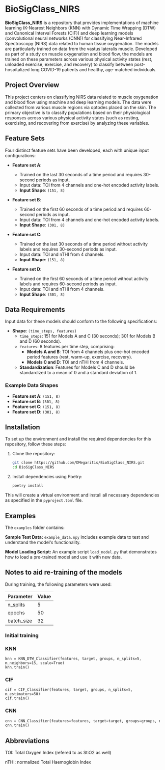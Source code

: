# BioSigClass_NIRS

**BioSigClass_NIRS** is a repository that provides implementations of machine learning (K-Nearest Neighbors (KNN) with Dynamic Time Wrapping (DTW) and Canonical Interval Forests (CIF)) and deep learning models (convolutional neural networks (CNN)) for classifying Near-Infrared Spectroscopy (NIRS) data related to human tissue oxygenation. The models are particularly trained on data from the vastus lateralis muscle. Developed as part of a study on muscle oxygenation and blood flow, the models are trained on these parameters across various physical activity states (rest, unloaded exercise, exercise, and recovery) to classify between post-hospitalized long COVID-19 patients and healthy, age-matched individuals.

## Project Overview

This project centers on classifying NIRS data related to muscle oxygenation and blood flow using machine and deep learning models. The data were collected from various muscle regions via optodes placed on the skin. The primary objective is to classify populations based on their physiological responses across various physical activity states (such as resting, exercising, and recovering from exercise) by analyzing these variables.

## Feature Sets

Four distinct feature sets have been developed, each with unique input configurations:

- **Feature set A**:
  - Trained on the last 30 seconds of a time period and requires 30-second periods as input.
  - Input data: TOI from 4 channels and one-hot encoded activity labels.
  - **Input Shape**: `(151, 8)`

- **Feature set B**:  
  - Trained on the first 60 seconds of a time period and requires 60-second periods as input.
  - Input data: TOI from 4 channels and one-hot encoded activity labels.
  - **Input Shape**: `(301, 8)`

- **Feature set C**:  
  - Trained on the last 30 seconds of a time period without activity labels and requires 30-second periods as input.
  - Input data: TOI and nTHI from 4 channels.
  - **Input Shape**: `(151, 8)`

- **Feature set D**:  
  - Trained on the first 60 seconds of a time period without activity labels and requires 60-second periods as input.
  - Input data: TOI and nTHI from 4 channels.
  - **Input Shape**: `(301, 8)`

## Data Requirements

Input data for these models should conform to the following specifications:

- **Shape**: `(time_steps, features)`
  - `time_steps`: 151 for Models A and C (30 seconds); 301 for Models B and D (60 seconds).
  - `features`: 8 features per time step, comprising:
    - **Models A and B**: TOI from 4 channels plus one-hot encoded period features (rest, warm-up, exercise, recovery).
    - **Models C and D**: TOI and nTHI from 4 channels.
  - **Standardization**: Features for Models C and D should be standardized to a mean of 0 and a standard deviation of 1.

### Example Data Shapes

- **Feature set A**: `(151, 8)`
- **Feature set B**: `(301, 8)`
- **Feature set C**: `(151, 8)`
- **Feature set D**: `(301, 8)`

## Installation

To set up the environment and install the required dependencies for this repository, follow these steps:

1. Clone the repository:

    ```bash
    git clone https://github.com/DMegaritis/BioSigClass_NIRS.git
    cd BioSigClass_NIRS
    ```

2. Install dependencies using Poetry:

    ```bash
    poetry install
    ```

This will create a virtual environment and install all necessary dependencies as specified in the `pyproject.toml` file.


## Examples

The ```examples``` folder contains:

**Sample Test Data:** ```example_data.npy``` includes example data to test and understand the model's functionality.

**Model Loading Script:** An example script ```load_model.py``` that demonstrates how to load a pre-trained model and use it with new data.


## Notes to aid re-training of the models
During training, the following parameters were used:

| Parameter     | Value    |
|---------------|----------|
| n_splits      | 5        |
| epochs        | 50       |
| batch_size    | 32       |

### Initial training
### KNN
```
knn = KNN_DTW_Classifier(features, target, groups, n_splits=5, n_neighbors=15, scale=True)
knn.train()
```
### CIF
```
cif = CIF_Classifier(features, target, groups, n_splits=5, n_estimators=50)
cif.train()
```
### CNN
```python
cnn = CNN_Classifier(features=features, target=target, groups=groups, n_splits=5, epochs=50, batch_size=32, scale=True)
cnn.train()
```

## Abbreviations
TOI: Total Oxygen Index (refered to as StiO2 as well)

nTHI: normalized Total Haemoglobin Index
